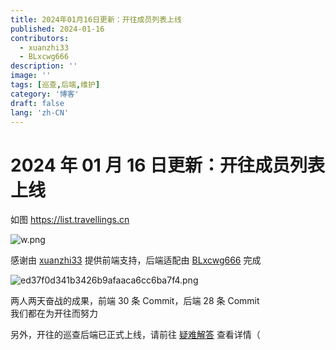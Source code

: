 ```yaml
---
title: 2024年01月16日更新：开往成员列表上线
published: 2024-01-16
contributors:
  - xuanzhi33
  - BLxcwg666
description: ''
image: ''
tags: [巡查,后端,维护]
category: '博客'
draft: false 
lang: 'zh-CN'
---
```


# 2024 年 01 月 16 日更新：开往成员列表上线

如图 https://list.travellings.cn

![w.png](https://i.miji.bid/2024/01/16/8fc135f8a04a4dbb701c1e264b48b46e.png)

感谢由 [xuanzhi33](https://github.com/xuanzhi33) 提供前端支持，后端适配由 [BLxcwg666](https://blog.xcnya.cn) 完成

![ed37f0d341b3426b9afaaca6cc6ba7f4.png](https://i.miji.bid/2024/01/16/ed37f0d341b3426b9afaaca6cc6ba7f4.png)

两人两天奋战的成果，前端 30 条 Commit，后端 28 条 Commit  
我们都在为开往而努力

另外，开往的巡查后端已正式上线，请前往 [疑难解答](/docs/qa#q%E5%B7%A1%E6%9F%A5%E7%8A%B6%E6%80%81%E6%98%AF%E4%BB%80%E4%B9%88%E6%84%8F%E6%80%9D) 查看详情（
